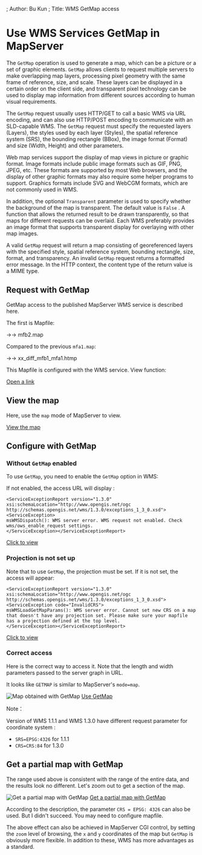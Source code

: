 ; Author: Bu Kun
; Title: WMS GetMap access

# Use WMS Services GetMap in MapServer

The ``GetMap`` operation is used to generate a map, which can be a picture or a set of graphic elements.
``GetMap`` allows clients to request multiple servers to make overlapping map layers, processing pixel geometry with the same frame of reference, size, and scale.
These layers can be displayed in a certain order on the client side, and transparent pixel technology can be used to display map information from different sources according to human visual requirements.

The ``GetMap`` request usually uses HTTP/GET to call a basic WMS via URL encoding, and can also use HTTP/POST encoding to communicate with an SLD-capable WMS.
The ``GetMap`` request must specify the requested layers (Layers), the styles used by each layer (Styles), the spatial reference system (SRS), the bounding rectangle (BBox), the image format (Format) and size (Width, Height) and other parameters.

Web map services support the display of map views in picture or graphic format.
Image formats include public image formats such as GIF, PNG, JPEG, etc. These formats are supported by most Web browsers, and the display of other graphic formats may also require some helper programs to support. Graphics formats include SVG and WebCGM formats, which are not commonly used in WMS.

In addition, the optional ``Transparent`` parameter is used to specify whether the background of the map is transparent. The default value is ``False`` . A function that allows the returned result to be drawn transparently, so that maps for different requests can be overlaid. Each WMS preferably provides an image format that supports transparent display for overlaying with other map images.

A valid ``GetMap`` request will return a map consisting of georeferenced layers with the specified style, spatial reference system, bounding rectangle, size, format, and transparency.
An invalid ``GetMap`` request returns a formatted error message.
In the HTTP context, the content type of the return value is a MIME type.

## Request with GetMap

GetMap access to the published MapServer WMS service is described here.

The first is Mapfile:

->-> mfb2.map

Compared to the previous ``mfa1.map``:

->-> xx_diff_mfb1_mfa1.htmp

This Mapfile is configured with the WMS service. View function:

<a href="http://webgis.pub/cgi-bin/mapserv?map=/owg/mfb2.map&SERVICE=WMS&VERSION=1.3.0&REQUEST=GetCapabilities" target="_blank">
Open a link
</a>

## View the map

Here, use the ``map`` mode of MapServer to view.

<a href="http://webgis.pub/cgi-bin/mapserv?map=/owg/mfb2.map&layer=states&mode=map" target="_blank">
View the map
</a>


## Configure with GetMap

### Without ``GetMap`` enabled

To use ``GetMap``, you need to enable the ``GetMap`` option in WMS:

If not enabled, the access URL will display :

    <ServiceExceptionReport version="1.3.0" xsi:schemaLocation="http://www.opengis.net/ogc http://schemas.opengis.net/wms/1.3.0/exceptions_1_3_0.xsd"><ServiceException>
    msWMSDispatch(): WMS server error. WMS request not enabled. Check wms/ows_enable_request settings.
    </ServiceException></ServiceExceptionReport>


<a href="http://webgis.pub/cgi-bin/mapserv?map=/owg/mfa1.map&SERVICE=WMS&VERSION=1.3.0&REQUEST=GetMAP&LAYERS=states&BBOX=-97.5,41.619778,-82.122902,49.38562&CRS=CRS:84&INFO_FORMAT=text/html&format=image/png&width=200&height=150&styles=" target="_blank">
Click to view
</a>

### Projection is not set up

Note that to use ``GetMap``, the projection must be set. If it is not set, the access will appear:

    <ServiceExceptionReport version="1.3.0" xsi:schemaLocation="http://www.opengis.net/ogc http://schemas.opengis.net/wms/1.3.0/exceptions_1_3_0.xsd"><ServiceException code="InvalidCRS">
    msWMSLoadGetMapParams(): WMS server error. Cannot set new CRS on a map that doesn't have any projection set. Please make sure your mapfile has a projection defined at the top level.
    </ServiceException></ServiceExceptionReport>
    


<a href="http://webgis.pub/cgi-bin/mapserv?map=/owg/mfb1.map&SERVICE=WMS&VERSION=1.3.0&REQUEST=GetMAP&LAYERS=states&BBOX=-97.5,41.619778,-82.122902,49.38562&CRS=CRS:84&INFO_FORMAT=text/html&format=image/png&width=200&height=150&styles=" target="_blank">
Click to view
</a>

### Correct access

Here is the correct way to access it. Note that the length and width parameters passed to the server graph in URL.

It looks like ``GETMAP`` is similar to MapServer's ``mode=map``.

<img class="img_border" alt="Map obtained with GetMap" src="http://webgis.pub/cgi-bin/mapserv?map=/owg/mfb2.map&SERVICE=WMS&VERSION=1.3.0&REQUEST=GetMAP&LAYERS=states&BBOX=-180,-90,180,90&CRS=CRS:84&INFO_FORMAT=text/html&format=image/png&width=200&height=150&styles=">



<a href="http://webgis.pub/cgi-bin/mapserv?map=/owg/mfb2.map&SERVICE=WMS&VERSION=1.3.0&REQUEST=GetMAP&LAYERS=states&BBOX=-180,-90,180,90&CRS=CRS:84&INFO_FORMAT=text/html&format=image/png&width=200&height=150&styles=" target="_blank">
Use GetMap
</a>


Note：

Version of WMS 1.1.1 and WMS 1.3.0 have different request parameter for coordinate system :
    
- `SRS=EPSG:4326` for 1.1.1 
- `CRS=CRS:84` for 1.3.0

## Get a partial map with GetMap

The range used above is consistent with the range of the entire data, and the results look no different. Let's zoom out to get a section of the map.

<img class="img_border" alt="Get a partial map with GetMap" src="http://webgis.pub/cgi-bin/mapserv?map=/owg/mfb2.map&SERVICE=WMS&VERSION=1.3.0&REQUEST=GetMAP&LAYERS=states&BBOX=73,3,136,54&CRS=CRS:84&INFO_FORMAT=text/html&format=image/png&width=200&height=150&styles=">

<a href="http://webgis.pub/cgi-bin/mapserv?map=/owg/mfb2.map&SERVICE=WMS&VERSION=1.3.0&REQUEST=GetMAP&LAYERS=states&BBOX=73,3,136,54&CRS=CRS:84&INFO_FORMAT=text/html&format=image/png&width=200&height=150&styles=" target="_blank">
Get a partial map with GetMap
</a>

According to the description, the parameter ``CRS = EPSG: 4326`` can also be used. But I didn't succeed. You may need to configure mapfile.

The above effect can also be achieved in MapServer CGI control, by setting the ``zoom`` level of browsing, the ``x`` and ``y`` coordinates of the map but ``GetMap`` is obviously more flexible. In addition to these, WMS has more advantages as a standard.